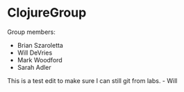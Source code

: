 # ClojureGroup
Group members:
  - Brian Szaroletta
  - Will DeVries
  - Mark Woodford
  - Sarah Adler

This is a test edit to make sure I can still git from labs. - Will
